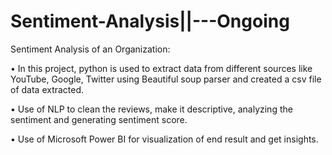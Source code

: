 # Sentiment-Analysis||---Ongoing

Sentiment Analysis of an Organization:

•	In this project, python is used to extract data from different sources like YouTube, Google, Twitter using Beautiful soup parser and created a csv file of data extracted.

•	Use of NLP to clean the reviews, make it descriptive, analyzing the sentiment and generating sentiment score.

•	Use of Microsoft Power BI for visualization of end result and get insights.
